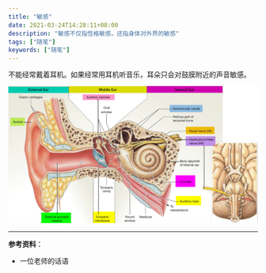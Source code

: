 ```yaml
---
title: "敏感"
date: 2021-03-24T14:28:11+08:00
description: "敏感不仅指性格敏感，还指身体对外界的敏感"
tags: ["随笔"]
keywords: ["随笔"]
---
```


不能经常戴着耳机。如果经常用耳机听音乐，耳朵只会对鼓膜附近的声音敏感。

![ear](/images/ear.jpeg)


---

**参考资料**：

- 一位老师的话语
